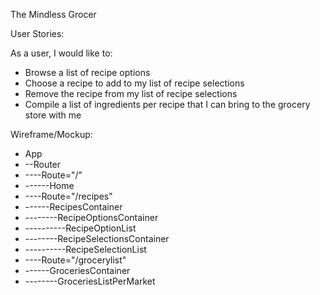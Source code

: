 The Mindless Grocer

User Stories: 

As a user, I would like to: 

- Browse a list of recipe options
- Choose a recipe to add to my list of recipe selections
- Remove the recipe from my list of recipe selections
- Compile a list of ingredients per recipe that I can bring to the grocery store with me 

Wireframe/Mockup: 

- App 
- --Router 
- ----Route="/" 
- ------Home 
- ----Route="/recipes"
- ------RecipesContainer
- --------RecipeOptionsContainer
- ----------RecipeOptionList
- --------RecipeSelectionsContainer
- ----------RecipeSelectionList
- ----Route="/grocerylist"
- ------GroceriesContainer
- --------GroceriesListPerMarket